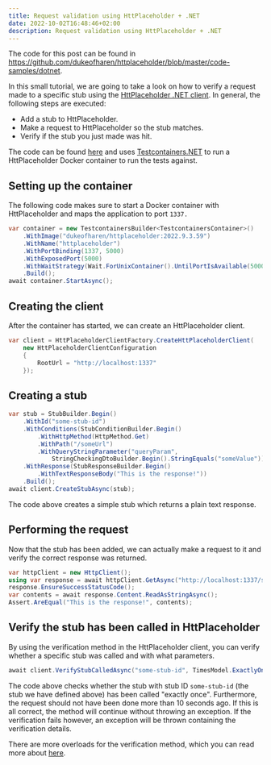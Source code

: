 ```yaml
---
title: Request validation using HttPlaceholder + .NET
date: 2022-10-02T16:48:46+02:00
description: Request validation using HttPlaceholder + .NET
---
```


The code for this post can be found in <https://github.com/dukeofharen/httplaceholder/blob/master/code-samples/dotnet>.

In this small tutorial, we are going to take a look on how to verify a request made to a specific stub using the [HttPlaceholder .NET client](https://www.nuget.org/packages/HttPlaceholder.Client/). In general, the following steps are executed:

* Add a stub to HttPlaceholder.
* Make a request to HttPlaceholder so the stub matches.
* Verify if the stub you just made was hit.

The code can be found [here](https://github.com/dukeofharen/httplaceholder/blob/master/code-samples/dotnet) and uses [Testcontainers.NET](https://github.com/testcontainers/testcontainers-dotnet) to run a HttPlaceholder Docker container to run the tests against.

## Setting up the container

The following code makes sure to start a Docker container with HttPlaceholder and maps the application to port `1337.`

```c#
var container = new TestcontainersBuilder<TestcontainersContainer>()
    .WithImage("dukeofharen/httplaceholder:2022.9.3.59")
    .WithName("httplaceholder")
    .WithPortBinding(1337, 5000)
    .WithExposedPort(5000)
    .WithWaitStrategy(Wait.ForUnixContainer().UntilPortIsAvailable(5000))
    .Build();
await container.StartAsync();
```

## Creating the client

After the container has started, we can create an HttPlaceholder client.

```c#
var client = HttPlaceholderClientFactory.CreateHttPlaceholderClient(
    new HttPlaceholderClientConfiguration
    {
        RootUrl = "http://localhost:1337"
    });
```

## Creating a stub

```c#
var stub = StubBuilder.Begin()
    .WithId("some-stub-id")
    .WithConditions(StubConditionBuilder.Begin()
        .WithHttpMethod(HttpMethod.Get)
        .WithPath("/someUrl")
        .WithQueryStringParameter("queryParam",
            StringCheckingDtoBuilder.Begin().StringEquals("someValue")))
    .WithResponse(StubResponseBuilder.Begin()
        .WithTextResponseBody("This is the response!"))
    .Build();
await client.CreateStubAsync(stub);
```

The code above creates a simple stub which returns a plain text response.

## Performing the request

Now that the stub has been added, we can actually make a request to it and verify the correct response was returned.

```c#
var httpClient = new HttpClient();
using var response = await httpClient.GetAsync("http://localhost:1337/someUrl?queryParam=someValue");
response.EnsureSuccessStatusCode();
var contents = await response.Content.ReadAsStringAsync();
Assert.AreEqual("This is the response!", contents);
```

## Verify the stub has been called in HttPlaceholder

By using the verification method in the HttPlaceholder client, you can verify whether a specific stub was called and with what parameters.

```c#
await client.VerifyStubCalledAsync("some-stub-id", TimesModel.ExactlyOnce(), DateTime.UtcNow.AddSeconds(-10));
```

The code above checks whether the stub with stub ID `some-stub-id` (the stub we have defined above) has been called "exactly once". Furthermore, the request should not have been done more than 10 seconds ago. If this is all correct, the method will continue without throwing an exception. If the verification fails however, an exception will be thrown containing the verification details.

There are more overloads for the verification method, which you can read more about [here](/docs/#stub-request-validation).
